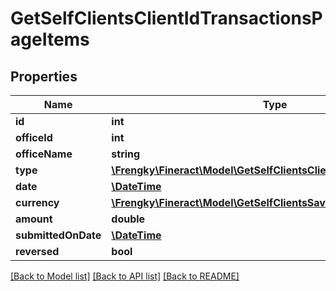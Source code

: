 # GetSelfClientsClientIdTransactionsPageItems

## Properties
Name | Type | Description | Notes
------------ | ------------- | ------------- | -------------
**id** | **int** |  | [optional] 
**officeId** | **int** |  | [optional] 
**officeName** | **string** |  | [optional] 
**type** | [**\Frengky\Fineract\Model\GetSelfClientsClientIdTransactionsType**](GetSelfClientsClientIdTransactionsType.md) |  | [optional] 
**date** | [**\DateTime**](\DateTime.md) |  | [optional] 
**currency** | [**\Frengky\Fineract\Model\GetSelfClientsSavingsAccountsCurrency**](GetSelfClientsSavingsAccountsCurrency.md) |  | [optional] 
**amount** | **double** |  | [optional] 
**submittedOnDate** | [**\DateTime**](\DateTime.md) |  | [optional] 
**reversed** | **bool** |  | [optional] 

[[Back to Model list]](../../README.md#documentation-for-models) [[Back to API list]](../../README.md#documentation-for-api-endpoints) [[Back to README]](../../README.md)

